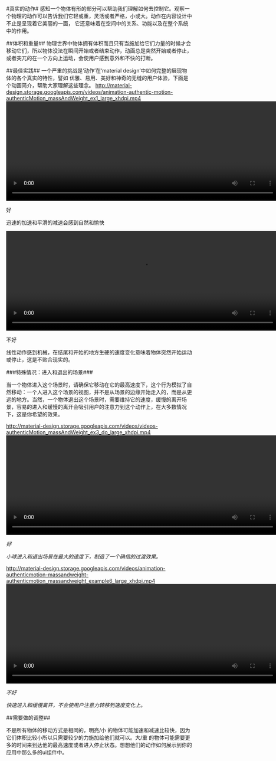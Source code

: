 #真实的动作#
感知一个物体有形的部分可以帮助我们理解如何去控制它。观察一个物理的动作可以告诉我们它轻或重，灵活或者严格，小或大。动作在内容设计中不止是呈现着它美丽的一面，
它还意味着在空间中的关系、功能以及在整个系统中的作用。

##体积和重量##
物理世界中物体拥有体积而且只有当施加给它们力量的时候才会移动它们，所以物体没法在瞬间开始或者结束动作，动画总是突然开始或者停止，或者突兀的在一个方向上运动，会使用户感到意外和不快的打断。



##最佳实践##
一个严重的挑战是‘动作’在‘material design’中如何完整的展现物体的各个真实的特性，譬如 优雅、易用、美好和神奇的无缝的用户体验，下面是个动画简介，帮助大家理解这些理念。
http://material-design.storage.googleapis.com/videos/animation-authentic-motion-authenticMotion_massAndWeight_ex1_large_xhdpi.mp4
<video crossorigin="anonymous"  loop  controls width="740" height="270">
<source src="http://materialdesign.qiniudn.com/videos/animation-authentic-motion-authenticMotion_massAndWeight_ex1_large_xhdpi.mp4 type="video/webm">
</video>

好

迅速的加速和平滑的减速会感到自然和愉快


<video crossorigin="anonymous"  loop  controls width="740" height="270">
<source src="http://materialdesign.qiniudn.com/videos/animation-authentic-motion-authenticMotion_massAndWeight_ex2_large_xhdpi.mp4 type="video/webm">
</video>

不好

线性动作感到机械，在结尾和开始的地方生硬的速度变化意味着物体突然开始运动或停止，这是不贴合现实的。


###特殊情况：进入和退出的场景###

当一个物体进入这个场景时，请确保它移动在它的最高速度下，这个行为模拟了自然移动：一个人进入这个场景的视图，并不是从场景的边缘开始走入的，而是从更远的地方。当然，一个物体退出这个场景时，需要维持它的速度，缓慢的离开场景，容易的进入和缓慢的离开会吸引用户的注意力到这个动作上，在大多数情况下，这是你希望的效果。

http://material-design.storage.googleapis.com/videos/videos-authenticMotion_massAndWeight_ex3_do_large_xhdpi.mp4
<video crossorigin="anonymous"  loop  controls width="740" height="270">
<source src="http://materialdesign.qiniudn.com/videos/videos-authenticMotion_massAndWeight_ex3_do_large_xhdpi.mp4 type="video/webm">

*好*

*小球进入和退出场景在最大的速度下，制造了一个确信的过渡效果。*

http://material-design.storage.googleapis.com/videos/animation-authenticmotion-massandweight-authenticmotion_massandweight_example6_large_xhdpi.mp4
<video crossorigin="anonymous"  loop  controls width="740" height="270">
<source src="http://materialdesign.qiniudn.com/videos/animation-authenticmotion-massandweight-authenticmotion_massandweight_example6_large_xhdpi.mp4 type="video/webm">

*不好*

*快速进入和缓慢离开，不会使用户注意力转移到速度变化上。*


##需要做的调整##



不是所有物体的移动方式是相同的，明亮/小 的物体可能加速和减速比较快，因为它们体积比较小所以只需要较少的力施加给他们就可以。大/重 的物体可能需要更多的时间来到达他的最高速度或者进入停止状态。想想他们的动作如何展示到你的应用中那么多的ui组件中。


